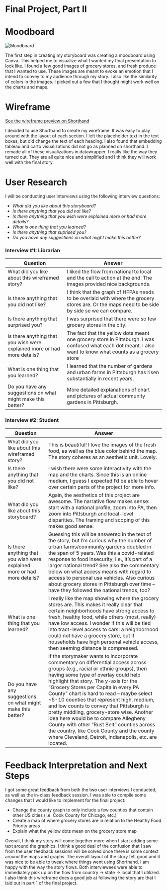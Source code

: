 # Final Project, Part II

# Moodboard
![Moodboard](https://user-images.githubusercontent.com/13319538/193477646-ac580e73-b67b-4a0e-9ba8-bce422c16c0a.png)

The first step in creating my storyboard was creating a moodboard using Canva. This helped me to visualize what I wanted my final presentation to look like. I found a few good images of grocery stores, and fresh produce that I wanted to use. These images are meant to evoke an emotion that I intend to convey to my audience through my story. I also like the similarity of colors in the images. I picked out a few that I thought might work well on the charts and maps.

# Wireframe
[See the wireframe preview on Shorthand](https://preview.shorthand.com/tqDIQ4mRXE4CqFao)

I decided to use Shorthand to create my wireframe. It was easy to play around with the layout of each section. I left the placeholder text in the text boxes, but did change the text of each heading. I also found that embedding tableau and carto visualizations did not go as planned on shorthand. I remade all of these visualizations in datawrapper. I really like the way they turned out. They are all quite nice and simplified and I think they will work well with the final story.

# User Research
I will be conducting user interviews using the following interview questions:

- *What did you like about this storyboard?*
- *Is there anything that you did not like?*
- *Is there anything that you wish were explained more or had more details?*
- *What is one thing that you learned?*
- *Is there anything that suprised you?*
- *Do you have any suggestions on what might make this better?*

### Interview #1: Librarian

| Question | Answer |
| --- | --- |
| What did you like about this wireframed story? | I liked the flow from national to local and the call to action at the end. The images provided nice backgrounds. |
| Is there anything that you did not like? | I think that the graph of HFPAs needs to be overlaid with where the grocery stores are. Or the maps need to be side by side se we can compare. |
| Is there anything that surprised you? | I was surprised that there were so few grocery stores in the city. |
| Is there anything that you wish were explained more or had more details? | The fact that the yellow dots meant one grocery store in Pittsburgh. I was confused what each dot meant. I also want to know what counts as a grocery store |
| What is one thing that you learned? | I learned that the number of gardens and urban farms in Pittsburgh has risen substantially in recent years. |
| Do you have any suggestions on what might make this better? | More detailed explanations of chart and pictures of actual community gardens in Pittsburgh. |

### Interview #2: Student

| Question | Answer |
| --- | --- |
| What did you like about this wireframed story? | This is beautiful! I love the images of the fresh food, as well as the blue color behind the map. The story coheres as an aesthetic unit. Lovely. |
| Is there anything that you did not like? | I wish there were some interactivity with the map and the charts. Since this is an online medium, I guess I expected I’d be able to hover over certain parts of the project for more info. |
| What did you like about this storyboard? | Again, the aesthetics of this project are awesome. The narrative flow makes sense: start with a national profile, zoom into PA, then zoom into Pittsburgh and local-level disparities. The framing and scoping of this makes good sense. |
| Is there anything that you wish were explained more or had more details? | Guessing this will be answered in the text of the story, but I’m curious why the number of urban farms/community gardens doubled in the span of 5 years. Was this a covid-related response to food insecurity, i.e., it’s part of a larger national trend? See also the commentary below on what access means with regard to access to personal use vehicles. Also curious about grocery stores in Pittsburgh over time – have they followed the national trends, too? |
| What is one thing that you learned? | I really like the map showing where the grocery stores are. This makes it really clear that certain neighborhoods have strong access to fresh, healthy food, while others (most, really) have low access. I wonder if this will be tied into tract-level access to cars: a neighborhood could not have a grocery store, but if households have high personal vehicle access, then seeming distance is compressed. |
| Do you have any suggestions on what might make this better? |  If the storymaker wants to incorporate commentary on differential access across groups (e.g., racial or ethnic groups),  then having some type of overlay could help highlight that story. The y-axis for the “Grocery Stores per Capita in every PA County” chart is hard to read – maybe select ~5-10 counties that represent high, medium, and low counts to convey that Pittsburgh is pretty middling, grocery-store wise. Another idea here would be to compare Allegheny County with other “Rust Belt” counties across the country, like Cook County and the county where Cleveland, Detroit, Indianapolis, etc. are located. |

# Feedback Interpretation and Next Steps
I got some great feedback from both the two user interviews I conducted, as well as the in-class feedback session. I was able to compile some changes that I would like to implement for the final project:
- Change the county graph to only include a few counties that contain other US cities (i.e. Cook County for Chicago, etc.)
- Create a map of where grocery stores are in relation to the Healthy Food Priority areas
- Explain what the yellow dots mean on the grocery store map

Overall, I think my story will come together more when I start adding some text around the graphics. I think a good deal of the confusion that I saw from the user feedback sessions will be solved once there is some context around the maps and graphs. The overall layout of the story felt good and it was nice to be able to tweak where things went using Shorthand. I am happy with the way the story flows. Both interviewees were able to immediately pick up on the flow from country -> state -> local that I utilized. I also think this wireframe does a good job at following the story arc that I laid out in part 1 of the final project.
